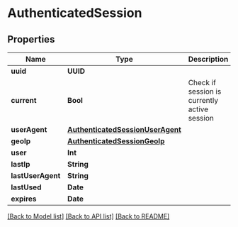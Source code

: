 # AuthenticatedSession

## Properties
Name | Type | Description | Notes
------------ | ------------- | ------------- | -------------
**uuid** | **UUID** |  | [optional] 
**current** | **Bool** | Check if session is currently active session | [readonly] 
**userAgent** | [**AuthenticatedSessionUserAgent**](AuthenticatedSessionUserAgent.md) |  | 
**geoIp** | [**AuthenticatedSessionGeoIp**](AuthenticatedSessionGeoIp.md) |  | 
**user** | **Int** |  | 
**lastIp** | **String** |  | 
**lastUserAgent** | **String** |  | [optional] 
**lastUsed** | **Date** |  | [readonly] 
**expires** | **Date** |  | [optional] 

[[Back to Model list]](../README.md#documentation-for-models) [[Back to API list]](../README.md#documentation-for-api-endpoints) [[Back to README]](../README.md)


